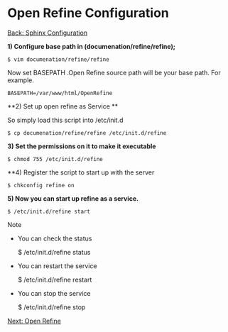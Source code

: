Open Refine Configuration
===
[Back: Sphinx Configuration](sphinx-configure.md)	

**1) Configure base path in (documenation/refine/refine);**

	$ vim documenation/refine/refine

Now set BASEPATH .Open Refine source path will be your base path. For example.

	BASEPATH=/var/www/html/OpenRefine

**2) Set up open refine as Service **

So simply load this script into /etc/init.d

	$ cp documenation/refine/refine /etc/init.d/refine


**3) Set the permissions on it to make it executable**
	
	$ chmod 755 /etc/init.d/refine

**4) Register the script to start up with the server

	$ chkconfig refine on

**5) Now you can start up refine as a service.**

	$ /etc/init.d/refine start

Note

* You can check the status

	$ /etc/init.d/refine status

* You can restart the service

	$ /etc/init.d/refine restart

* You can stop the service

	$ /etc/init.d/refine stop

[Next: Open Refine](openrefine-configure.md)